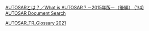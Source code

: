 [AUTOSARとは？／What is AUTOSAR？－2015年版－（後編） (1/4)](https://monoist.atmarkit.co.jp/mn/articles/1508/04/news005.html "AUTOSARとは？／What is AUTOSAR？－2015年版－（後編） (1/4)")<br/>
[AUTOSAR Document Search](https://www.autosar.org/nc/document-search/ "AUTOSAR Document Search")<br/>

[AUTOSAR_TR_Glossary 2021](https://www.autosar.org/fileadmin/user_upload/standards/foundation/21-11/AUTOSAR_TR_Glossary.pdf)
